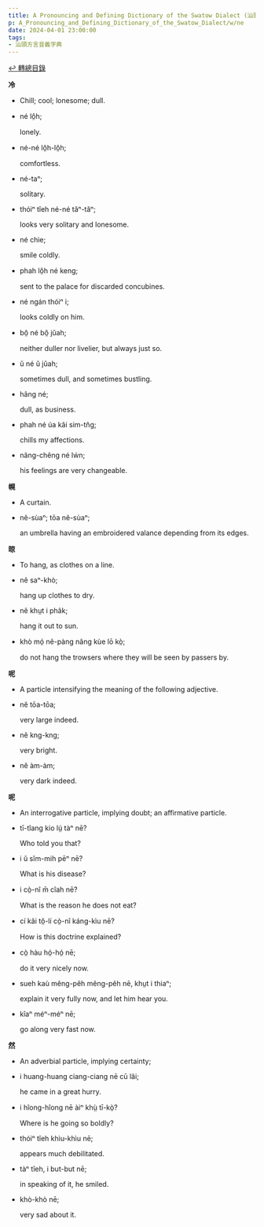 ```yaml
---
title: A Pronouncing and Defining Dictionary of the Swatow Dialect (汕頭方言音義字典) / ne
p: A_Pronouncing_and_Defining_Dictionary_of_the_Swatow_Dialect/w/ne
date: 2024-04-01 23:00:00
tags: 
- 汕頭方言音義字典
---
```


[↩️ 轉總目錄](/A_Pronouncing_and_Defining_Dictionary_of_the_Swatow_Dialect)


**冷**
- Chill; cool; lonesome; dull.

- né lô̤h;

  lonely.

- né-né lô̤h-lô̤h;

  comfortless.

- né-taⁿ;

  solitary.

- thóiⁿ tîeh né-né tăⁿ-tăⁿ;

  looks very solitary and lonesome.

- né chìe;

  smile coldly.

- phah lô̤h né keng;

  sent to the palace for discarded concubines.

- né ngán thóiⁿ i;

  looks coldly on him.

- bô̤ né bô̤ jûah;

  neither duller nor livelier, but always just so.

- ŭ né ŭ jûah;

  sometimes dull, and sometimes bustling.

- hâng né;

  dull, as business.

- phah né úa kâi sim-tn̂g;

  chills my affections.

- nâng-chêng né lẃn;

  his feelings are very changeable.

**幌**
- A curtain.

- nê-sùaⁿ; tōa nê-sùaⁿ;

  an umbrella having an embroidered valance depending from its edges.

**晾**
- To hang, as clothes on a line.

- nê saⁿ-khò;

  hang up clothes to dry.

- nê khṳt i phâk;

  hang it out to sun.

- khò mó̤ nê-pàng nâng kùe lō kò̤;

  do not hang the trowsers where they will be seen by passers by.

**呢**
- A particle intensifying the meaning of the following adjective.

- nĕ tōa-tōa;

  very large indeed.

- nĕ kng-kng;

  very bright.

- nĕ àm-àm;

  very dark indeed.

**呢**
- An interrogative particle, implying doubt; an affirmative particle.

- tī-tîang kio lṳ́ tàⁿ nē?

  Who told you that?

- i ŭ sĭm-mih pēⁿ nē?

  What is his disease?

- i cò̤-nî m̄ cîah nē?

  What is the reason he does not eat?

- cí kâi tŏ̤-lí cò̤-nî káng-kìu nē?

  How is this doctrine explained?

- cò̤ hàu hó̤-hó̤ nē;

  do it very nicely now.

- sueh kaù mêng-pêh mêng-pêh nē, khṳt i thiaⁿ;

  explain it very fully now, and let him hear you.

- kîaⁿ méⁿ-méⁿ nē;

  go along very fast now.

**然**
- An adverbial particle, implying certainty;

- i huang-huang ciang-ciang nē cū lâi;

  he came in a great hurry.

- i hîong-hîong nē àiⁿ khṳ̀ tī-kò̤?

  Where is he going so boldly?

- thóiⁿ tîeh khìu-khìu nē;

  appears much debilitated.

- tàⁿ tîeh, i but-but nē;

  in speaking of it, he smiled.

- khò-khò nē;

  very sad about it.